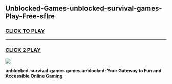 
## Unblocked-Games-unblocked-survival-games-Play-Free-sflre
<h3>
<a href="https://premium76.site?title=unblocked-survival-games&ref=17A">CLICK TO PLAY</a></h3>
<hr>

<h3>
<a href="https://premium76.site?title=unblocked-survival-games&ref=17A">CLICK 2 PLAY</a>
  
</h3>

<a href="https://premium76.site?title=unblocked-survival-games&ref=17A"><img src="https://clearcache.store/games.png"></a>


**unblocked-survival-games games unblocked: Your Gateway to Fun and Accessible Online Gaming**
